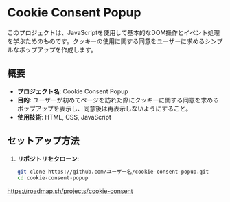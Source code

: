 # Cookie Consent Popup

このプロジェクトは、JavaScriptを使用して基本的なDOM操作とイベント処理を学ぶためのものです。クッキーの使用に関する同意をユーザーに求めるシンプルなポップアップを作成します。

## 概要

- **プロジェクト名**: Cookie Consent Popup
- **目的**: ユーザーが初めてページを訪れた際にクッキーに関する同意を求めるポップアップを表示し、同意後は再表示しないようにすること。
- **使用技術**: HTML, CSS, JavaScript

## セットアップ方法

1. **リポジトリをクローン**:
   ```bash
   git clone https://github.com/ユーザー名/cookie-consent-popup.git
   cd cookie-consent-popup

https://roadmap.sh/projects/cookie-consent